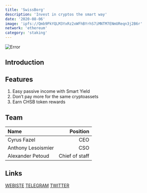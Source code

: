 ```yaml
---
title: 'SwissBorg'
description: 'Invest in cryptos the smart way'
date: '2020-08-06'
image: 'ipfs://Qmb9PkYQLM3YxRz2xWFhBYrhS7iMNTM7ENmUReqn3j2B6r'
network: 'ethereum'
category: 'staking'
---
```


![Error](ipfs://QmZLRP2qEtNvfmg6vNFj6Z4tNbtoxsRBRmcrAQiDbXQbzb)

## Introduction

## Features
1. Easy passive income with Smart Yield
2. Don’t pay more for the same cryptoassets
3. Earn CHSB token rewards


## Team

| Name  |  Position |
|:---|---:|
|Cyrus Fazel  | CEO |
| Anthony Lesoismier | CSO |
|Alexander Petoud | Chief of staff|


## Links

[WEBISTE](https://swissborg.com)
[TELEGRAM](https://t.me/SwissBorgChat)
[TWITTER](https://twitter.com/swissborg)